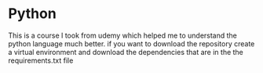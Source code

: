 # Python

This is a course I took from udemy which helped me to understand the python language much better.
if you want to download the repository create a virtual environment and download the dependencies that are in the 
the requirements.txt file

